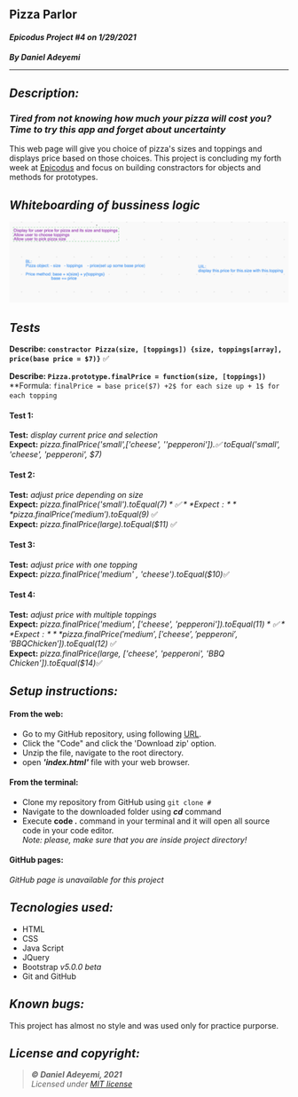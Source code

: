 ## Pizza Parlor
#### *Epicodus Project #4  on 1/29/2021*
***By Daniel Adeyemi***
___

## *Description:*
### *Tired from not knowing how much your pizza will cost you? Time to try this app and forget about uncertainty* 
This web page will give you choice of pizza's sizes and toppings and displays price based on those choices. This project is concluding my forth week at [Epicodus](https://www.epicodus.com) and focus on building constractors for objects and methods for prototypes.

## *Whiteboarding of bussiness logic*
![img](img/whiteboard.png)

## *Tests*
**Describe: `constractor Pizza(size, [toppings]) {size, toppings[array], price(base price = $7)}`**  ✅    
 
**Describe: `Pizza.prototype.finalPrice = function(size, [toppings])`**   
**Formula: `finalPrice = base price($7) +2$ for each size up + 1$ for each topping`
#### Test 1:
**Test:** *display current price and selection*   
**Expect:** *pizza.finalPrice('small',['cheese', ''pepperoni']).✅ toEqual('small', 'cheese', 'pepperoni', $7)*
#### Test 2:   
**Test:** *adjust price depending on size*   
**Expect:** *pizza.finalPrice('small').toEqual($7)*   ✅  
**Expect:** *pizza.finalPrice('medium').toEqual($9)*  ✅   
**Expect:** *pizza.finalPrice(large).toEqual($11)*   ✅  
#### Test 3:   
**Test:** *adjust price with one topping*   
**Expect:** *pizza.finalPrice('medium' , 'cheese').toEqual($10)*✅    
#### Test 4:   
**Test:** *adjust price with multiple toppings*   
**Expect:** *pizza.finalPrice('medium', ['cheese', 'pepperoni']).toEqual($11)*✅   
**Expect:** *pizza.finalPrice('medium', ['cheese', 'pepperoni', 'BBQ Chicken']).toEqual($12)* ✅   
**Expect:** *pizza.finalPrice(large, ['cheese', 'pepperoni', 'BBQ Chicken']).toEqual($14)*✅    

## *Setup instructions:*
#### From the web:
* Go to my GitHub repository, using following [URL](#).
* Click the "Code" and click the 'Download zip' option.
* Unzip the file, navigate to the root directory.
* open ***'index.html'*** file with your web browser.
#### From the terminal: 
* Clone my repository from GitHub using `git clone #`
* Navigate to the downloaded folder using ***cd*** command
* Execute **code .** command in your terminal and it will open all source code in your code editor.    
*Note: please, make sure that you are inside project directory!*
#### GitHub pages:
*GitHub page is unavailable for this project*

## *Tecnologies used:*
* HTML
* CSS
* Java Script
* JQuery
* Bootstrap *v5.0.0 beta*
* Git and GitHub

## *Known bugs:*
This project has almost no style and was used only for practice purporse.

## *License and copyright:*

> ***© Daniel Adeyemi, 2021***   
> *Licensed under [MIT license](https://mit-license.org/)*